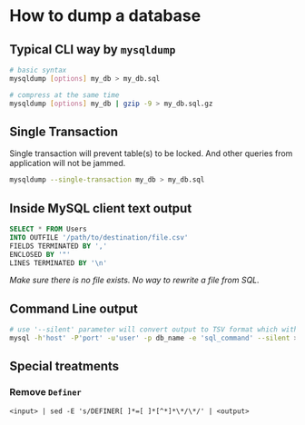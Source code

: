 # How to dump a database

## Typical CLI way by `mysqldump`

```sh
# basic syntax
mysqldump [options] my_db > my_db.sql

# compress at the same time
mysqldump [options] my_db | gzip -9 > my_db.sql.gz
```



## Single Transaction

Single transaction will prevent table(s) to be locked. And other queries from application will not be jammed.

```sh
mysqldump --single-transaction my_db > my_db.sql
```



## Inside MySQL client text output

```sql
SELECT * FROM Users
INTO OUTFILE '/path/to/destination/file.csv'
FIELDS TERMINATED BY ','
ENCLOSED BY '"'
LINES TERMINATED BY '\n'
```
_Make sure there is no file exists. No way to rewrite a file from SQL._



## Command Line output

```sh
# use '--silent' parameter will convert output to TSV format which without tab characters.
mysql -h'host' -P'port' -u'user' -p db_name -e 'sql_command' --silent > output.tsv
```



## Special treatments
### Remove `Definer`

```
<input> | sed -E 's/DEFINER[ ]*=[ ]*[^*]*\*/\*/' | <output>
```
